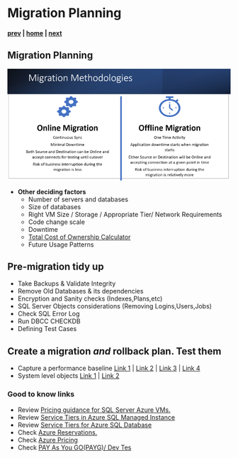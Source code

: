 # Migration Planning

#### [prev](./remediation.md) | [home](./readme.md)  | [next](./migrationexecution.md)


## Migration Planning
![migration planning](/images/MigrationPlanning.png)
* **Other deciding factors**
  * Number of servers and databases
  * Size of databases
  * Right VM Size / Storage / Appropriate Tier/ Network Requirements
  * Code change scale
  * Downtime
  * [Total Cost of Ownership Calculator](https://azure.microsoft.com/pricing/tco/calculator/)
  * Future Usage Patterns

## Pre-migration tidy up
  * Take Backups & Validate Integrity
  * Remove Old Databases & its dependencies
  * Encryption and Sanity checks (Indexes,Plans,etc)
  * SQL Server Objects considerations (Removing Logins,Users,Jobs)
  * Check SQL Error Log
  * Run DBCC CHECKDB
  * Defining Test Cases

## Create a migration _and_ rollback plan. **Test them**

* Capture a performance baseline [Link 1](https://docs.microsoft.com/en-us/azure/azure-sql/virtual-machines/windows/performance-guidelines-best-practices-collect-baseline) | [Link 2](https://docs.microsoft.com/en-us/sql/relational-databases/performance/performance-monitoring-and-tuning-tools?view=sql-server-ver15) | [Link 3](https://docs.microsoft.com/en-us/sql/relational-databases/performance/establish-a-performance-baseline?view=sql-server-2017) | [Link 4](https://docs.microsoft.com/en-us/azure/azure-sql/migration-guides/managed-instance/sql-server-to-managed-instance-performance-baseline)
* System level objects [Link 1](https://docs.microsoft.com/en-us/sql/relational-databases/databases/manage-metadata-when-making-a-database-available-on-another-server?view=sql-server-ver15) | [Link 2](https://techcommunity.microsoft.com/t5/azure-sql-blog/automate-migration-to-sql-managed-instance-using-azure/ba-p/830801)


### **Good to know links**
  * Review [Pricing guidance for SQL Server Azure VMs.](https://docs.microsoft.com/en-us/azure/azure-sql/virtual-machines/windows/pricing-guidance)
  * Review [Service Tiers in Azure SQL Managed Instance](https://docs.microsoft.com/en-us/azure/azure-sql/managed-instance/sql-managed-instance-paas-overview?view=azuresql#service-tiers)
  * Review [Service Tiers for Azure SQL Database](https://docs.microsoft.com/en-us/azure/azure-sql/database/sql-database-paas-overview?view=azuresql#service-tiers)
  * Check [Azure Reservations.](https://docs.microsoft.com/en-us/azure/cost-management-billing/reservations/save-compute-costs-reservations)
  * Check [Azure Pricing](https://azure.microsoft.com/en-in/pricing/)
  * Check [PAY As You GO(PAYG)/ Dev Tes](https://azure.microsoft.com/en-us/pricing/dev-test/#overview)
